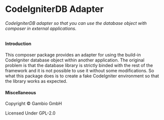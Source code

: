# CodeIgniterDB Adapter
###### CodeIgniterDB adapter so that you can use the database object with composer in external applications.

#### Introduction

This composer package provides an adapter for using the build-in CodeIgniter database object within another application. The original problem is that the database library is strictly binded with the rest of the framework and it is not possible to use it without some modifications. So what this package does is to create a fake CodeIgniter environment so that the library works as expected.

#### Miscellaneous

Copyright &copy; Gambio GmbH

Licensed Under GPL-2.0
